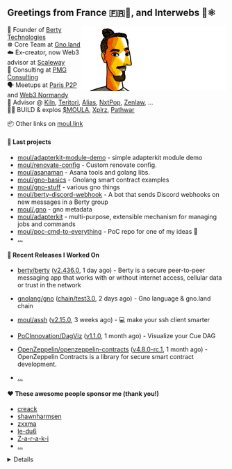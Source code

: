 ## Greetings from France 🇫🇷👋, and Interwebs 🚀⚛️

<img align="right" src="https://raw.githubusercontent.com/moul/moul/main/contribute.gif">

:hammer: Founder of [Berty Technologies](https://berty.tech)<br/>
:wheel_of_dharma: Core Team at [Gno.land](https://gno.land)<br/>
:cloud: Ex-creator, now Web3 advisor at [Scaleway](https://scaleway.com)<br/>
:briefcase: Consulting at [PMG Consulting](https://pmg.tools)<br/>
:speaking_head: Meetups at [Paris P2P](https://p2p.paris) and [Web3 Normandy](https://web3normandy.com)<br/>
:handshake: Advisor @ [Kiln](https://kiln.fi), [Teritori](https://teritori.com), [Alias](https://alias.dev), [NxtPop](https://nxtpop.com), [Zenlaw](https://zenlaw.io/), ...<br/>
:scientist: BUILD & explos [$MOULA](https://moula.tech), [Xplrz](https://xplrz.com), [Pathwar](https://pathwar.land)<br/>


:package: Other links on [moul.link](https://www.moul.link/)<br/>

#### 🌱 Last projects


- [moul/adapterkit-module-demo](https://github.com/moul/adapterkit-module-demo) - simple adapterkit module demo
- [moul/renovate-config](https://github.com/moul/renovate-config) - Custom renovate config.
- [moul/asanaman](https://github.com/moul/asanaman) - Asana tools and golang libs.
- [moul/gno-basics](https://github.com/moul/gno-basics) - Gnolang smart contract examples
- [moul/gno-stuff](https://github.com/moul/gno-stuff) - various gno things
- [moul/berty-discord-webhook](https://github.com/moul/berty-discord-webhook) - A bot that sends Discord webhooks on new messages in a Berty group
- [moul/.gno](https://github.com/moul/.gno) - gno metadata
- [moul/adapterkit](https://github.com/moul/adapterkit) - multi-purpose, extensible mechanism for managing jobs and commands
- [moul/poc-cmd-to-everything](https://github.com/moul/poc-cmd-to-everything) - PoC repo for one of my ideas 🤌
- [...](https://github.com/search?o=desc&q=user%3Amoul+created%3A%3E2022-01-01&s=updated&type=Repositories)


#### 🔭 Recent Releases I Worked On

- [berty/berty](https://github.com/berty/berty) ([v2.436.0](https://github.com/berty/berty/releases/tag/v2.436.0), 1 day ago) - Berty is a secure peer-to-peer messaging app that works with or without internet access, cellular data or trust in the network
- [gnolang/gno](https://github.com/gnolang/gno) ([chain/test3.0](https://github.com/gnolang/gno/releases/tag/chain%2Ftest3.0), 2 days ago) - Gno language &amp; gno.land chain
- [moul/assh](https://github.com/moul/assh) ([v2.15.0](https://github.com/moul/assh/releases/tag/v2.15.0), 3 weeks ago) - :computer: make your ssh client smarter
- [PoCInnovation/DagViz](https://github.com/PoCInnovation/DagViz) ([v1.1.0](https://github.com/PoCInnovation/DagViz/releases/tag/v1.1.0), 1 month ago) - Visualize your Cue DAG
- [OpenZeppelin/openzeppelin-contracts](https://github.com/OpenZeppelin/openzeppelin-contracts) ([v4.8.0-rc.1](https://github.com/OpenZeppelin/openzeppelin-contracts/releases/tag/v4.8.0-rc.1), 1 month ago) - OpenZeppelin Contracts is a library for secure smart contract development.

- [...](https://github.com/pulls?q=is%3Apr+author%3Amoul+is%3Amerged+)

#### ❤️ These awesome people sponsor me (thank you!)


- [creack](https://github.com/creack)
- [shawnharmsen](https://github.com/shawnharmsen)
- [zxxma](https://github.com/zxxma)
- [le-du6](https://github.com/le-du6)
- [Z-a-r-a-k-i](https://github.com/Z-a-r-a-k-i)
- [...](https://github.com/sponsors/moul/)

<details>








  <h4>💪 Recent PRs</h4>
  <ul>
  
  <li><a href="https://github.com/gnolang/gno">gnolang/gno</a> - <a href="https://github.com/gnolang/gno/pull/386">chore: fix blog realm rendering</a> (1 day ago) </li>
  
  <li><a href="https://github.com/gnolang/www.gno.land">gnolang/www.gno.land</a> - <a href="https://github.com/gnolang/www.gno.land/pull/2">chore: update content</a> (4 days ago) </li>
  
  <li><a href="https://github.com/gnolang/gno">gnolang/gno</a> - <a href="https://github.com/gnolang/gno/pull/385">feat: test3</a> (4 days ago) </li>
  
  <li><a href="https://github.com/gnolang/gno">gnolang/gno</a> - <a href="https://github.com/gnolang/gno/pull/383">chore: various web fixes and improvements</a> (6 days ago) </li>
  
  <li><a href="https://github.com/gnolang/gno">gnolang/gno</a> - <a href="https://github.com/gnolang/gno/pull/381">chore: improve blog realm</a> (1 week ago) </li>
  
  </ul>

  <h4>📓 Gists I wrote</h4>
  <ul>
  <li><a href="https://gist.github.com/29c0df4055df019a91440521a02dc23e">top1k cosmos (liquid &#43; staked &#43; unbounding), snapshot 2022-05-22.</a> (1 month ago)</li>
  <li><a href="https://gist.github.com/6653f870ce167ffccebd5372349e7516">ERC20 Token One File</a> (3 months ago)</li>
  <li><a href="https://gist.github.com/1b538e6a49e3d5bce011987c62441eea">All Paths Lead to Roam</a> (8 months ago)</li>
  <li><a href="https://gist.github.com/2dd66ce9133e6585040122d563afa039">github-other-repos.md</a> (2 years ago)</li>
  <li><a href="https://gist.github.com/3d9a81083861a2bb2a04b80dad79bb68">Yo! 👋👋</a> (2 years ago)</li>
  
  </ul>

  <h4>👯 Check out some of my recent followers</h4>
  <ul>
  
  <li><a href="https://github.com/rogeecn">rogeecn</a>
  <li><a href="https://github.com/xm-tech">xm-tech</a>
  <li><a href="https://github.com/trangmaiq">trangmaiq</a>
  <li><a href="https://github.com/Deva97">Deva97</a>
  <li><a href="https://github.com/bookinstock">bookinstock</a>
  </ul>

  <h4>💬 Feedback</h4>

  <p>
    If you use one of my projects, I'd love to hear from you!
    Don't be shy and let me know what you liked and what needs being improved.
    Got an issue? Open a ticket, I don't bite and will try my best to help!
  </p>

  <h4>📫 How to reach me</h4>
  <ul>
    <li>Twitter: <a href="https://twitter.com/moul">https://twitter.com/moul</a></li>
    <li>Blog: <a href="https://manfred.life/">https://manfred.life/</a></li>
  </ul>

  <hr />

  <summary>Details</summary>
  <img src="https://img.shields.io/badge/📦%20%20release-experimental-blue"/>
  <img src="https://img.shields.io/badge/coverage-@moul%20is%20unstable-red?logo=codecov"/>
  <img src="https://img.shields.io/badge/👤%20%20mood-👍%20👍%20👍-black"/>
  <img src="https://img.shields.io/badge/🌐%20%20country-France%20🇫🇷-pink"/>
  

  <hr />

  <img src="https://github-readme-stats.vercel.app/api?username=moul&count_private=true&show_icons=true"/>

  <img src="https://img.shields.io/date/1667615189.svg?label=build&colorB=purple" />

 <details><summary>Click!</summary> <details><summary>Click!</summary> <details><summary>Click!</summary> <details><summary>Click!</summary> <details><summary>Click!</summary> <details><summary>Click!</summary> <details><summary>Click!</summary> <details><summary>Click!</summary> <details><summary>Click!</summary> <details><summary>Click!</summary> <details><summary>Click!</summary> <details><summary>Click!</summary> <details><summary>Click!</summary> <details><summary>Click!</summary> <details><summary>Click!</summary> <details><summary>Click!</summary> <details><summary>Click!</summary> <details><summary>Click!</summary> <details><summary>Click!</summary> <details><summary>Click!</summary> <details><summary>Click!</summary> <details><summary>Click!</summary> Thank you 😎 </details> </details> </details> </details> </details> </details> </details> </details> </details> </details> </details> </details> </details> </details> </details> </details> </details> </details> </details> </details> </details> </details>
</details>

<img src="https://visitor-badge.glitch.me/badge?page_id=moul.moul" width="1" height="1"/>
